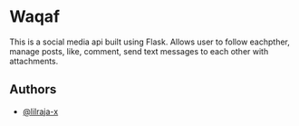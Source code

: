 
# Waqaf

This is a social media api built using Flask.
Allows user to follow eachpther, manage posts, like, comment, send text messages to each other with attachments. 

## Authors

- [@lilraja-x](https://github.com/lilraja-x/)

